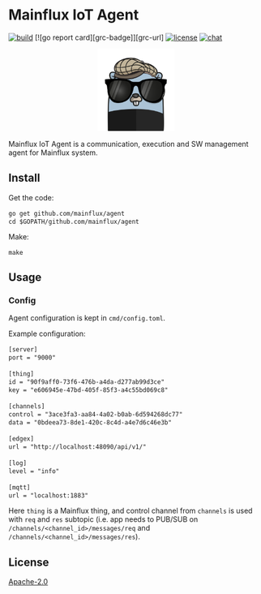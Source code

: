 # Mainflux IoT Agent

[![build][ci-badge]][ci-url]
[![go report card][grc-badge]][grc-url]
[![license][license]](LICENSE)
[![chat][gitter-badge]][gitter]

<p align="center">
  <img width="30%" height="30%" src="./docs/img/agent.png">
</p>

Mainflux IoT Agent is a communication, execution and SW management agent for Mainflux system.

## Install
Get the code:

```
go get github.com/mainflux/agent
cd $GOPATH/github.com/mainflux/agent
```

Make:
```
make
```

## Usage
### Config
Agent configuration is kept in `cmd/config.toml`.

Example configuration:
```
[server]
port = "9000"

[thing]
id = "90f9aff0-73f6-476b-a4da-d277ab99d3ce"
key = "e606945e-47bd-405f-85f3-a4c55bd069c8"

[channels]
control = "3ace3fa3-aa84-4a02-b0ab-6d594268dc77"
data = "0bdeea73-8de1-420c-8c4d-a4e7d6c46e3b"

[edgex]
url = "http://localhost:48090/api/v1/"

[log]
level = "info"

[mqtt]
url = "localhost:1883"
```

Here `thing` is a Mainflux thing, and control channel from `channels` is used with `req` and `res` subtopic
(i.e. app needs to PUB/SUB on `/channels/<channel_id>/messages/req` and `/channels/<channel_id>/messages/res`).

## License

[Apache-2.0](LICENSE)

[ci-badge]: https://semaphoreci.com/api/v1/mainflux/agent/branches/master/badge.svg
[ci-url]: https://semaphoreci.com/mainflux/agent
[docs]: http://mainflux.readthedocs.io
[gitter]: https://gitter.im/mainflux/mainflux?utm_source=badge&utm_medium=badge&utm_campaign=pr-badge&utm_content=badge
[gitter-badge]: https://badges.gitter.im/Join%20Chat.svg
[cov-badge]: https://codecov.io/gh/mainflux/mainflux/branch/master/graph/badge.svg
[cov-url]: https://codecov.io/gh/mainflux/mainflux
[license]: https://img.shields.io/badge/license-Apache%20v2.0-blue.svg

